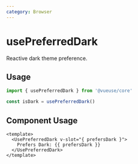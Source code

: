 ```yaml
---
category: Browser
---
```


# usePreferredDark

Reactive dark theme preference.

## Usage

```ts
import { usePreferredDark } from '@vueuse/core'

const isDark = usePreferredDark()
```

## Component Usage

```vue
<template>
  <UsePreferredDark v-slot="{ prefersDark }">
    Prefers Dark: {{ prefersDark }}
  </UsePreferredDark>
</template>
```
